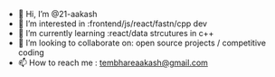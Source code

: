 - 👋 Hi, I’m @21-aakash
- 👀 I’m interested in :frontend/js/react/fastn/cpp dev
- 🌱 I’m currently learning :react/data strcutures in c++
- 💞️ I’m looking to collaborate on: open source projects / competitive coding
- 📫 How to reach me : tembhareaakash@gmail.com

<!---
21-aakash/21-aakash is a ✨ special ✨ repository because its `README.md` (this file) appears on your GitHub profile.
You can click the Preview link to take a look at your changes.
--->
